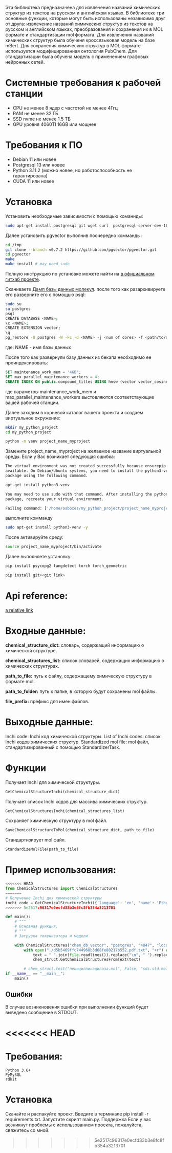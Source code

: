 Эта библиотека предназначена для извлечения названий химических структур из текстов на русском и английском языках. В библиотеке три основные функции, которые могут быть использованы независимо друг от друга: извлечение названий химических структур из текстов на русском и английском языках, преобразования и сохранения их в MOL формате и стандартизации mol формата.
Для извлечения названий химических структур была обученя кроссязыковая модель на базе mBert. Для сохранения химических структур в MOL формате используется модифицированная онтология PubChem. Для стандартизации была обучена модель с применением графовых нейронных сетей.
# Системные требования к рабочей станции
- CPU не менее 8 ядер с частотой не менее 4Ггц
- RAM не менее 32 ГБ 
- SSD nvme не менее 1.5 ТБ
- GPU уровня 4060TI 16GB или мощнее
# Требования к ПО
- Debian 11 или новее
- Postgresql 13 или новее 
- Python 3.11.2 (можно новее, но работоспособность не гарантирована)
- CUDA 11 или новее

# Установка
Установить необходимые зависимости с помощью команнды:

```bash
sudo apt-get install postgresql git wget curl  postgresql-server-dev-16 
```
Далее установить pgvector выполнив поочередно комманды:
```bash
cd /tmp
git clone --branch v0.7.2 https://github.com/pgvector/pgvector.git
cd pgvector
make
make install # may need sudo
```
Полную инструкцию по установке можете найти на <a href = "https://github.com/pgvector/pgvector?tab=readme-ov-file">в официальном гитхаб проекте</a>.

Скачиваете <a href=[#](http://92.63.99.164/data/)>Дамп базы данных молекул</a>.
после того как разархивируете его разверните его с помощью psql:
```bash
sudo su
su postgres
psql 
CREATE DATABASE <NAME>;
\c <NAME>;
CREATE EXTENSION vector;
\q
pg_restore -U postgres -W -Fc -d <NAME> -j <num of cores> -f <path/to/dump>
```
где: NAME - имя базы данных 

После того как развернули базу данных из бекапа необходимо ее проиндексировать:
```sql
SET maintenance_work_mem = '4GB';
SET max_parallel_maintenance_workers = 4;
CREATE INDEX ON public.compound_titles USING hnsw (vector vector_cosine_ops) WITH (m=16, ef_construction=64);
```
где параметры maintenance_work_mem и max_parallel_maintenance_workers выстовляются соответствующие вашей рабочей станции.

Далее заходим в корневой каталог вашего проекта и создаем виртуальное окружение:

```bash
mkdir my_python_project
cd my_python_project

python -m venv project_name_myproject
```
Замените project_name_myproject на желаемое название виртуальной среды.
Если у Вас возникает следующая ошибка:
```bash
The virtual environment was not created successfully because ensurepip is not
available. On Debian/Ubuntu systems, you need to install the python3-venv
package using the following command.

apt-get install python3-venv

You may need to use sudo with that command. After installing the python3-venv
package, recreate your virtual environment.

Failing command: ['/home/osboxes/my_python_project/project_name_myproject/bin/python3', '-Im', 'ensurepip', '--upgrade', '--default-pip']
```
выполните комманду
```bash
sudo apt-get install python3-venv -y
``` 
После активируйте среду:
```bash
source project_name_myproject/bin/activate
```
Далее выполняете установку:
```bash
pip install psycopg2 langdetect torch torch_geometric

pip install git+<git link>
```

# Api reference:
[a relative link](ChemStructures.md)
# Входные данные:
<p><b>chemical_structure_dict:</b> словарь, содержащий информацию о химической структуре.
<p><b>chemical_structures_list:</b> список словарей, содержащих информацию о химических cтруктурах. </p>
<p><b>path_to_file:</b> путь к файлу, содержащему химическую структуру в формате mol. </p>
<p><b>path_to_folder:</b> путь к папке, в которую будут сохранены mol файлы. </p>
<p><b>file_prefix:</b> префикс для имен файлов.</p>

# Выходные данные:
Inchi code: Inchi код химической структуры.
List of Inchi codes: список Inchi кодов химических структур.
Standardized mol file: mol файл, стандартизированный с помощью StandardizerTask.

# Функции
Получает Inchi для химической структуры.

```python
GetChemicalStructureInchi(chemical_structure_dict)
```
Получает список Inchi кодов для массива химических структур.

```python
GetChemicalStructuresInchi(chemical_structures_list)
```
Сохраняет химическую структуру в mol файл.

```python
SaveChemicalStructureToMol(chemical_structure_dict, path_to_file)
```
Стандартизирует mol файл.

```python
StandardizeMolFile(path_to_file)
```


# Пример использования:
```python
<<<<<<< HEAD
from ChemicalStructures import ChemicalStructures
=======
# Получение Inchi для химической структуры
inchi_code = GetChemicalStructureInchi({'language': 'en', 'name': 'Ethylbenzene'})
>>>>>>> 5e2517c96317e0ecfd33b3e8fc8fb354a3213701

def main():
    # """
    # Основная функция.
    # """
    # Загрузка токенизатора и модели

    with ChemicalStructures("chem_db_vector", "postgres", "4847", "localhost", "5432") as chem_struct:
        with open("./d5b5469ffc744968b3d68fe80217b552.pdf.txt", "+r") as file:
            text = " ".join(file.readlines()).replace("\n", " ").replace("\r", " ")
            chem_struct.GetChemicalStructuresFromText(text)

        # chem_struct.test("пенициллинацилаза.mol", False, "sds.std.mol")
if __name__ == "__main__":
    main()
```


## Ошибки
В случае возникновения ошибки при выполнении функций будет выведено сообщение в STDOUT.

<<<<<<< HEAD
=======
# Требования:
```
Python 3.6+
PyMySQL
rdkit
```
# Установка
Скачайте и распакуйте проект.
Введите в терминале pip install -r requirements.txt.
Запустите скрипт main.py.
Поддержка
Если у вас возникнут проблемы с использованием проекта, пожалуйста, свяжитесь со мной.

>>>>>>> 5e2517c96317e0ecfd33b3e8fc8fb354a3213701